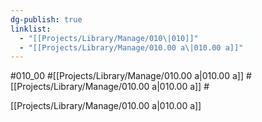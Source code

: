 ```yaml
---
dg-publish: true
linklist:
  - "[[Projects/Library/Manage/010\|010]]"
  - "[[Projects/Library/Manage/010.00 a\|010.00 a]]"
---
```

#010_00 #[[Projects/Library/Manage/010.00 a\|010.00 a]] #[[Projects/Library/Manage/010.00 a\|010.00 a]] #


[[Projects/Library/Manage/010.00 a\|010.00 a]]